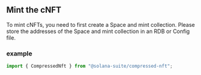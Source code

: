 ## Mint the cNFT

To mint cNFTs, you need to first create a Space and mint collection. Please
store the addresses of the Space and mint collection in an RDB or Config file.

### example

```ts
import { CompressedNft } from "@solana-suite/compressed-nft";

```

